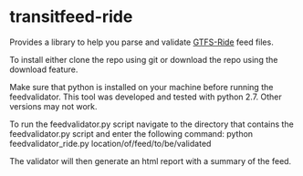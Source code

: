 # transitfeed-ride

Provides a library to help you parse and validate [GTFS-Ride](https://github.com/ODOT-PTS/GTFS-ride) feed files.  

To install either clone the repo using git or download the repo using the download feature.

Make sure that python is installed on your machine before running the feedvalidator. This tool was developed and tested with python 2.7. Other versions may not work.

To run the feedvalidator.py script navigate to the directory that contains the feedvalidator.py script and enter the following command:
python feedvalidator_ride.py location/of/feed/to/be/validated

The validator will then generate an html report with a summary of the feed. 
